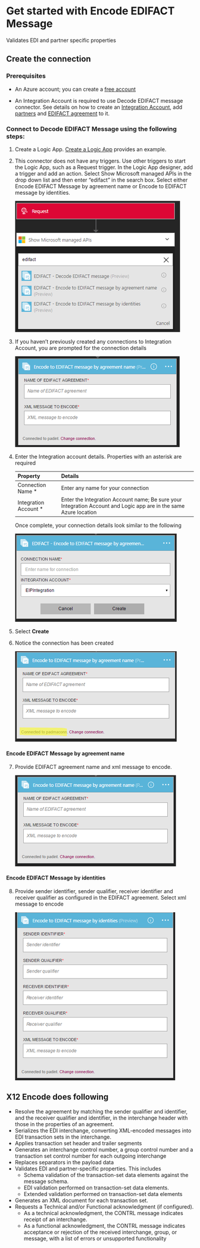 <properties 
	pageTitle="Learn about Enterprise Integration Pack Encode EDIFACT Message Connctor | Microsoft Azure App Service | Microsoft Azure" 
	description="Learn how to use partners with the Enterprise Integration Pack and Logic apps" 
	services="logic-apps" 
	documentationCenter=".net,nodejs,java"
	authors="padmavc" 
	manager="erikre" 
	editor=""/>

<tags 
	ms.service="logic-apps" 
	ms.workload="integration" 
	ms.tgt_pltfrm="na" 
	ms.devlang="na" 
	ms.topic="article" 
	ms.date="08/15/2016" 
	ms.author="padmavc"/>

# Get started with Encode EDIFACT Message

Validates EDI and partner specific properties 

## Create the connection

### Prerequisites

* An Azure account; you can create a [free account](https://azure.microsoft.com/free)

* An Integration Account is required to use Decode EDIFACT message connector. See details on how to create an [Integration Account](https://azure.microsoft.com/en-us/documentation/articles/app-service-logic-enterprise-integration-accounts/), add [partners](https://azure.microsoft.com/en-us/documentation/articles/app-service-logic-enterprise-integration-partners/) and [EDIFACT agreement](https://azure.microsoft.com/en-us/documentation/articles/app-service-logic-enterprise-integration-edifact/) to it.

### Connect to Decode EDIFACT Message using the following steps:

1. Create a Logic App.  [Create a Logic App](https://azure.microsoft.com/en-us/documentation/articles/app-service-logic-create-a-logic-app/) provides an example.

2. This connector does not have any triggers. Use other triggers to start the Logic App, such as a Request trigger.  In the Logic App designer, add a trigger and add an action.  Select Show Microsoft managed APIs in the drop down list and then enter “edifact” in the search box.  Select either Encode EDIFACT Message by agreement name or Encode to EDIFACT message by identities.

	![](./media/app-service-logic-enterprise-integration-edifactorconnector/edifactdecodeimage1.png)  

3. If you haven’t previously created any connections to Integration Account, you are prompted for the connection details

	![](./media/app-service-logic-enterprise-integration-edifactorconnector/edifactencodeimage1.png)  

4. Enter the Integration account details.  Properties with an asterisk are required

	| Property | Details |
	| -------- | ------- |
	| Connection Name * | Enter any name for your connection |
	| Integration Account * | Enter the Integration Account name; Be sure your Integration Account and Logic app are in the same Azure location 

	Once complete, your connection details look similar to the following

	![](./media/app-service-logic-enterprise-integration-edifactorconnector/edifactencodeimage2.png)
	
5. Select **Create**
	
6. Notice the connection has been created

	![](./media/app-service-logic-enterprise-integration-edifactorconnector/edifactencodeimage4.png)
	
#### Encode EDIFACT Message by agreement name

7.	Provide EDIFACT agreement name and xml message to encode.

	![](./media/app-service-logic-enterprise-integration-edifactorconnector/edifactencodeimage6.png)
	
#### Encode EDIFACT Message by identities

8. Provide sender identifier, sender qualifier, receiver identifier and receiver qualifier as configured in the EDIFACT agreement.  Select xml message to encode

	![](./media/app-service-logic-enterprise-integration-edifactorconnector/edifactencodeimage7.png)
	
## X12 Encode does following

* Resolve the agreement by matching the sender qualifier and identifier, and the receiver qualifier and identifier, in the interchange header with those in the properties of an agreement.
* Serializes the EDI interchange, converting XML-encoded messages into EDI transaction sets in the interchange.
* Applies transaction set header and trailer segments
* Generates an interchange control number, a group control number and a transaction set control number for each outgoing interchange
* Replaces separators in the payload data
* Validates EDI and partner-specific properties. This includes
	* Schema validation of the transaction-set data elements against the message schema.
	* EDI validation performed on transaction-set data elements.
	* Extended validation performed on transaction-set data elements
* Generates an XML document for each transaction set.
* Requests a Technical and/or Functional acknowledgment (if configured).
	* As a technical acknowledgment, the CONTRL message indicates receipt of an interchange.
	* As a functional acknowledgment, the CONTRL message indicates acceptance or rejection of the received interchange, group, or message, with a list of errors or unsupported functionality
